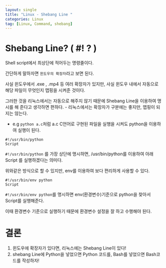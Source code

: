 ```yaml
---
layout: single
title: "Linux - Shebang Line "
categories: Linux
tag: [Linux, Command, shebang]
---
```


# Shebang Line? ( #! ? )

Shell script에서 최상단에 적어두는 명령줄이다.

간단하게 말하자면 `윈도우의 확장자`라고 보면 된다.

사실 윈도우에서 .exe , .mp4 등 여러 확장자가 있지만, 사실 윈도우 내에서 자동으로 해당 파일이 무엇인지 맵핑을 시켜준 것이다.

그러한 것을 리눅스에서는 자동으로 해주지 않기 때문에 Shebang Line을 이용하여 명시를 해 준다고 생각하면 편하다. - 리눅스에서는 확장자가 구분에는 좋지만, 맵핑이 되지는 않는다.

- e.g `python a.c`처럼 a.c C언어로 구현된 파일을 실행을 시켜도 python을 이용하여 실행이 된다.

```shell
#!/usr/bin/python
Script
```

`#!/usr/bin/python` 를 가장 상단에 명시하면, /usr/bin/python를 이용하여 아래 Script 를 실행하겠다는 의미다.

위와같은 방식으로 할 수 있지만, env를 이용하여 보다 편리하게 사용할 수 있다.

```shell
#!/usr/bin/env python
Script
```

`#!/usr/bin/env python`를 명시하면 env(환경변수)기준으로 python을 찾아서 Script를 실행해준다.

이때 환경변수 기준으로 실행하기 때문에 환경변수 설정을 잘 하고 수행해야 된다.

# 결론

1. 윈도우에 확장자가 있다면, 리눅스에는 Shebang Line이 있다!
2. shebang Line에 Python을 넣었으면 Python 코드를, Bash를 넣었으면 Bash코드를 작성하자!
